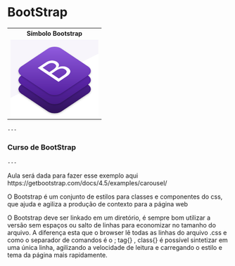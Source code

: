 # BootStrap
   <table style="width:100%">
  <tr>
    <th>Símbolo Bootstrap</th>
  </tr>
  <tr>
    <td><img src="https://github.com/adalbertobrant/digitalinnovationOne/blob/master/html5_CSS3/cursobootstrap/Bootstrap.png" width="200"  alt="Bootstrap"></td>
  </tr>
  
</table> 
    
    ---
        
<h3> Curso de BootStrap </h3>
    
    ---
    
   <p> Aula será dada para fazer esse exemplo aqui https://getbootstrap.com/docs/4.5/examples/carousel/</p>
   <p> O Bootstrap é um conjunto de estilos para classes e componentes do css, que ajuda e agiliza a produção de contexto para a página web</p>
   <p> O Bootstrap deve ser linkado em um diretório, é sempre bom utilizar a versão sem espaços ou salto de linhas para economizar no tamanho do arquivo. A diferença esta que o browser lê todas as linhas do arquivo .css e como o separador de comandos é o ; tag{} , class{} é possível sintetizar em uma única linha, agilizando a velocidade de leitura e carregando o estilo e tema da página mais rapidamente.</p>




